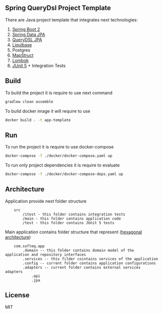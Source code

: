 ## Spring QueryDsl Project Template

There are Java project template that integrates next technologies:
1. [Spring Boot 2](https://spring.io/projects/spring-boot)
2. [Spring Data JPA](https://spring.io/projects/spring-data-jpa)
3. [QueryDSL JPA](http://www.querydsl.com/)
4. [Liquibase](https://www.liquibase.org/)
5. Postgres
6. [MapStruct](https://mapstruct.org/)
7. [Lombok](https://projectlombok.org/)
8. [JUnit 5](https://junit.org/junit5/docs/current/user-guide/) + Integration Tests

## Build 
To build the project it is require to use next command

```bash
gradlew clean assemble
```

To build docker image it will require to use

```bash
docker build . -t app-template
```

## Run

To run the project it is require to use docker-compose

```bash
docker-compose -f ./docker/docker-compose.yaml up
```

To run only project dependencies it is require to evaluate 

```bash
docker-compose -f ./docker/docker-compose-deps.yaml up
```

## Architecture

Application provide next folder structure 
```
    src
        /itest - this folder contains integration tests
        /main - this folder contains application code
        /test - this folder contains JUnit 5 tests
```

Main application contains folder structure that represent 
([hexagonal architecture](https://en.wikipedia.org/wiki/Hexagonal_architecture_(software)))

```
    com.softeq.app
        .domain -- this folder contains domain model of the application and repository interfaces
        .services -- this filder cointains services of the application
        .config -- current folder contains application configurations
        .adapters -- current folder contains external services adapters
            .api
            .jpa
```

## License
MIT
